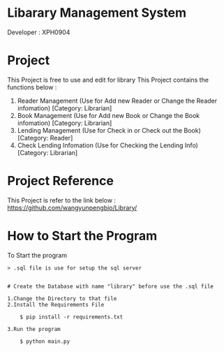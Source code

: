 # Libarary Management System

Developer : XPH0904

# Project
This Project is free to use and edit for library
This Project contains the functions below :
1. Reader Management    (Use for Add new Reader or Change the Reader infomation)   [Category: Librarian]
2. Book Management  (Use for Add new Book or Change the Book infomation) [Category: Librarian]
3. Lending Management   (Use for Check in or Check out the Book)  [Category: Reader]
4. Check Lending Infomation     (Use for Checking the Lending Info) [Category: Librarian]

# Project Reference
This Project is refer to the link below :
    https://github.com/wangyunpengbio/Library/

# How to Start the Program
To Start the program

    > .sql file is use for setup the sql server

    
    # Create the Database with name "library" before use the .sql file

    1.Change the Directory to that file
    2.Install the Requirements File

        $ pip install -r requirements.txt

    3.Run the program

        $ python main.py
